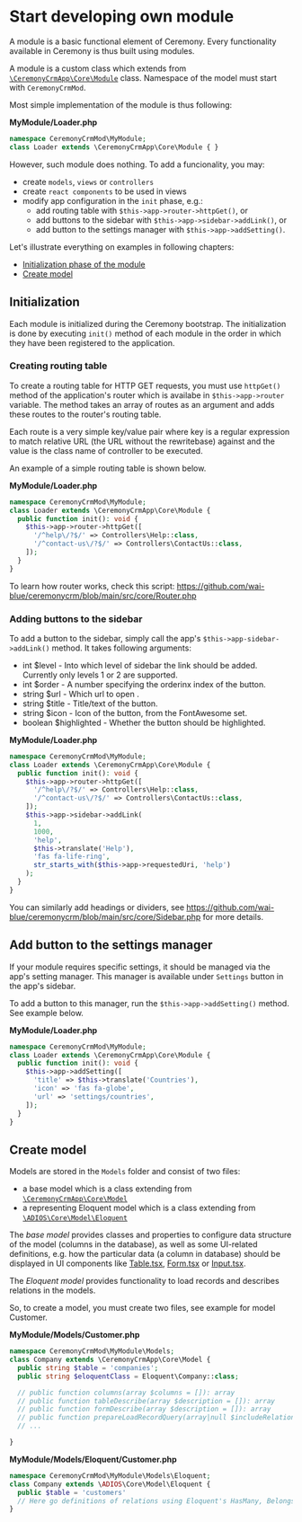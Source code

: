 # Start developing own module

A module is a basic functional element of Ceremony. Every functionality available in Ceremony is thus built using modules.

A module is a custom class which extends from [`\CeremonyCrmApp\Core\Module`](https://github.com/wai-blue/ceremonycrm/blob/main/src/core/Module.php) class. Namespace of the model must start with `CeremonyCrmMod`.

Most simple implementation of the module is thus following:

**MyModule/Loader.php**
```php
namespace CeremonyCrmMod\MyModule;
class Loader extends \CeremonyCrmApp\Core\Module { }
```

However, such module does nothing. To add a funcionality, you may:

  * create `models`, `views` or `controllers`
  * create `react components` to be used in views
  * modify app configuration in the `init` phase, e.g.:
    * add routing table with `$this->app->router->httpGet()`, or
    * add buttons to the sidebar with `$this->app->sidebar->addLink()`, or
    * add button to the settings manager with `$this->app->addSetting()`.

Let's illustrate everything on examples in following chapters:

  * [Initialization phase of the module](#initialization)
  * [Create model](#create-model)


## Initialization

Each module is initialized during the Ceremony bootstrap. The initialization is done by executing `init()` method of each module in the order in which they have been registered to the application.

### Creating routing table

To create a routing table for HTTP GET requests, you must use `httpGet()` method of the application's router which is availabe in `$this->app->router` variable. The method takes an array of routes as an argument and adds these routes to the router's routing table.

Each route is a very simple key/value pair where key is a regular expression to match relative URL (the URL without the rewritebase) against and the value is the class name of controller to be executed.

An example of a simple routing table is shown below.

**MyModule/Loader.php**
```php
namespace CeremonyCrmMod\MyModule;
class Loader extends \CeremonyCrmApp\Core\Module {
  public function init(): void {
    $this->app->router->httpGet([
      '/^help\/?$/' => Controllers\Help::class,
      '/^contact-us\/?$/' => Controllers\ContactUs::class,
    ]);
  }
}
```

To learn how router works, check this script: https://github.com/wai-blue/ceremonycrm/blob/main/src/core/Router.php

### Adding buttons to the sidebar

To add a button to the sidebar, simply call the app's `$this->app-sidebar->addLink()` method. It takes following arguments:

  * int $level - Into which level of sidebar the link should be added. Currently only levels 1 or 2 are supported. 
  * int $order - A number specifying the orderinx index of the button.
  * string $url - Which url to open .
  * string $title - Title/text of the button.
  * string $icon - Icon of the button, from the FontAwesome set.
  * boolean $highlighted - Whether the button should be highlighted.


**MyModule/Loader.php**
```php
namespace CeremonyCrmMod\MyModule;
class Loader extends \CeremonyCrmApp\Core\Module {
  public function init(): void {
    $this->app->router->httpGet([
      '/^help\/?$/' => Controllers\Help::class,
      '/^contact-us\/?$/' => Controllers\ContactUs::class,
    ]);
    $this->app->sidebar->addLink(
      1,
      1000,
      'help',
      $this->translate('Help'),
      'fas fa-life-ring',
      str_starts_with($this->app->requestedUri, 'help')
    );
  }
}
```

You can similarly add headings or dividers, see https://github.com/wai-blue/ceremonycrm/blob/main/src/core/Sidebar.php for more details.

## Add button to the settings manager

If your module requires specific settings, it should be managed via the app's setting manager. This manager is available under `Settings` button in the app's sidebar.

To add a button to this manager, run the `$this->app->addSetting()` method. See example below.

**MyModule/Loader.php**
```php
namespace CeremonyCrmMod\MyModule;
class Loader extends \CeremonyCrmApp\Core\Module {
  public function init(): void {
    $this->app->addSetting([
      'title' => $this->translate('Countries'),
      'icon' => 'fas fa-globe',
      'url' => 'settings/countries',
    ]);
  }
}
```

## Create model

Models are stored in the `Models` folder and consist of two files:

  * a base model which is a class extending from [`\CeremonyCrmApp\Core\Model`](https://github.com/wai-blue/adios/blob/main/src/Core/Model.php)
  * a representing Eloquent model which is a class extending from [`\ADIOS\Core\Model\Eloquent`](https://github.com/wai-blue/adios/blob/main/src/Core/Model/Eloquent.php)

The *base model* provides classes and properties to configure data structure of the model (columns in the database), as well as some UI-related definitions, e.g. how the particular data (a column in database) should be displayed in UI components like [Table.tsx](https://github.com/wai-blue/adios/blob/main/src/Components/Table.tsx), [Form.tsx](https://github.com/wai-blue/adios/blob/main/src/Components/Form.tsx) or [Input.tsx](https://github.com/wai-blue/adios/blob/main/src/Components/Input.tsx).

The *Eloquent model* provides functionality to load records and describes relations in the models.

So, to create a model, you must create two files, see example for model Customer.

**MyModule/Models/Customer.php**
```php
namespace CeremonyCrmMod\MyModule\Models;
class Company extends \CeremonyCrmApp\Core\Model {
  public string $table = 'companies';
  public string $eloquentClass = Eloquent\Company::class;

  // public function columns(array $columns = []): array
  // public function tableDescribe(array $description = []): array
  // public function formDescribe(array $description = []): array
  // public function prepareLoadRecordQuery(array|null $includeRelations = null, int $maxRelationLevel = 0, $query = null, int $level = 0)
  // ...

}
```

**MyModule/Models/Eloquent/Customer.php**
```php
namespace CeremonyCrmMod\MyModule\Models\Eloquent;
class Company extends \ADIOS\Core\Model\Eloquent {
  public $table = 'customers'
  // Here go definitions of relations using Eloquent's HasMany, BelongsTo or other.
}
```
